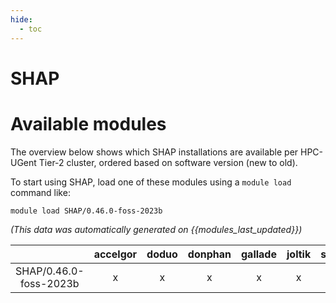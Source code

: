 ```yaml
---
hide:
  - toc
---
```


SHAP
====

# Available modules


The overview below shows which SHAP installations are available per HPC-UGent Tier-2 cluster, ordered based on software version (new to old).

To start using SHAP, load one of these modules using a `module load` command like:

```shell
module load SHAP/0.46.0-foss-2023b
```

*(This data was automatically generated on {{modules_last_updated}})*  

| |accelgor|doduo|donphan|gallade|joltik|shinx|
| :---: | :---: | :---: | :---: | :---: | :---: | :---: |
|SHAP/0.46.0-foss-2023b|x|x|x|x|x|x|
